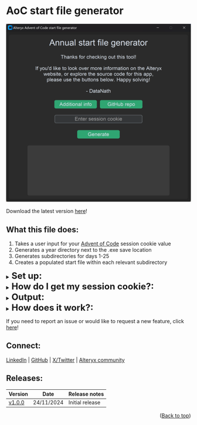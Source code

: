 <h1>AoC start file generator</h1>
<a id="readme-top"></a>

![App screenshot](./_docs/app.png)

Download the latest version [here](https://github.com/DataNath/AoC_startFile_generator/releases/download/v1.0.0/AoC_startFile_gen.zip)!

<h2>What this file does:</h2>

1. Takes a user input for your [Advent of Code](https://adventofcode.com/) session cookie value
2. Generates a year directory next to the .exe save location
3. Generates subdirectories for days 1-25
4. Creates a populated start file within each relevant subdirectory

<details>
<summary><strong style="font-size: 24px;";>Set up:</strong></summary>

>
To download the current release, simply click the link above.
**Note:** Browsers like Chrome may block the download. You can override these settings in most cases, as shown below. Of course, it is recommended to only do this if you trust the source & should be re-enabled after downloading.

![Chrome safe browsing](./_docs/chrome_safe_browsing.png)

After downloading, extract the .zip file.

![Extracting files](./_docs/extract.png)

Move the extracted .exe file to wherever you want to generate your start files. Likely a dedicated 'Advent of Code' directory to keep things organised! Once moved, simply run the application and wait for it to load. Be patient, this may take a few seconds.

You may also need to grant an exception on the file depending on your local antivirus/firewall settings, as the application is unsigned.
</details>

<details>
<summary><strong style="font-size: 24px;";>How do I get my session cookie?:</strong></summary>

>
To get your session cookie, head to the Advent of Code [website](https://adventofcode.com/) and sign in. Once signed in, you can right-click and inspect the page, or navigate to developer tools. Here, look in the 'Application' tab, click on 'session' and you'll be able to copy your session cookie value.

![Get session cookie](./_docs/get_session_cookie.png)

**Important** Do not share this with others - this grants access to act as your account associated with the website!

</details>

<details>
<summary><strong style="font-size: 24px;";>Output:</strong></summary>

>
If the application runs successfully, you'll receive everything listed above, which should look like:

Year directory:

![Generated year](./_docs/generated_year.png)

Day N directories:

![Generated days](./_docs/generated_days.png)

Start files:

![Generated files](./_docs/generated_files.png)

Within Alteryx:

![Alteryx URL](./_docs/alteryx_url.png)
>
![Alteryx Donwload](./_docs/alteryx_cookie.png)

</details>

<details>
<summary><strong style="font-size: 24px;";>How does it work?:</strong></summary>

>
There is a template.yxmd file within the bundle which is treated as such:
- Dummy `session_cookie` is replaced - taken from user input
- URL value `year` is replaced - parsed from today()
- URL value `day` is replaced - from range 1-25

Note: Given `year` is generated from today(), this app ought to be dynamic for future events!

</details>

>
If you need to report an issue or would like to request a new feature, click [here](https://github.com/DataNath/AoC_startFile_generator/issues)!

<h2>Connect:</h2>

[LinkedIn](https://www.linkedin.com/in/nathan-purvis/) | [GitHub](https://github.com/DataNath) | [X/Twitter](https://x.com/DataNath) | [Alteryx community](https://community.alteryx.com/t5/user/viewprofilepage/user-id/307299)

<h2>Releases:</h2>

| Version | Date | Release notes |
|-|-|-|
| [v1.0.0](https://github.com/DataNath/AoC_startFile_generator/releases/tag/v1.0.0) | 24/11/2024 | Initial release |


<p align="right">(<a href="#readme-top">Back to top</a>)</p>